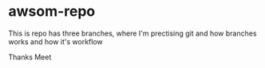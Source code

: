 # awsom-repo

This is repo has three branches,
where I'm prectising git and how branches works and how it's workflow 

Thanks
Meet
